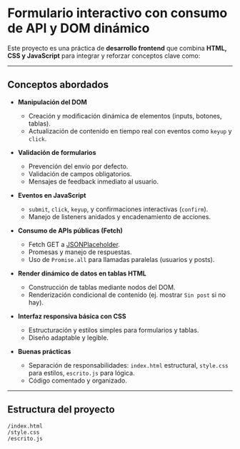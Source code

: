 #  Formulario interactivo con consumo de API y DOM dinámico

Este proyecto es una práctica de **desarrollo frontend** que combina **HTML, CSS y JavaScript** para integrar y reforzar conceptos clave como:

---

##  Conceptos abordados

- **Manipulación del DOM**  
  - Creación y modificación dinámica de elementos (inputs, botones, tablas).
  - Actualización de contenido en tiempo real con eventos como `keyup` y `click`.

- **Validación de formularios**  
  - Prevención del envío por defecto.
  - Validación de campos obligatorios.
  - Mensajes de feedback inmediato al usuario.

- **Eventos en JavaScript**  
  - `submit`, `click`, `keyup`, y confirmaciones interactivas (`confirm`).
  - Manejo de listeners anidados y encadenamiento de acciones.

- **Consumo de APIs públicas (Fetch)**  
  - Fetch GET a [JSONPlaceholder](https://jsonplaceholder.typicode.com/).
  - Promesas y manejo de respuestas.
  - Uso de `Promise.all` para llamadas paralelas (usuarios y posts).

- **Render dinámico de datos en tablas HTML**
  - Construcción de tablas mediante nodos del DOM.
  - Renderización condicional de contenido (ej. mostrar `Sin post` si no hay).

- **Interfaz responsiva básica con CSS**
  - Estructuración y estilos simples para formularios y tablas.
  - Diseño adaptable y legible.

- **Buenas prácticas**
  - Separación de responsabilidades: `index.html` estructural, `style.css` para estilos, `escrito.js` para lógica.
  - Código comentado y organizado.

---

##  Estructura del proyecto

```plaintext
/index.html
/style.css
/escrito.js

